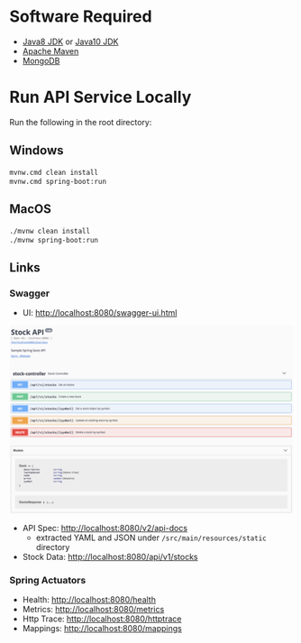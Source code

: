 # Software Required
- [Java8 JDK](http://www.oracle.com/technetwork/java/javase/downloads/jdk8-downloads-2133151.html) or [Java10 JDK](http://www.oracle.com/technetwork/java/javase/downloads/jdk10-downloads-4416644.html)
- [Apache Maven](https://maven.apache.org/download.cgi)
- [MongoDB](https://www.mongodb.com/download-center#community)

# Run API Service Locally 

Run the following in the root directory: 

## Windows
```
mvnw.cmd clean install
mvnw.cmd spring-boot:run
```

## MacOS
```
./mvnw clean install
./mvnw spring-boot:run
```

## Links

### Swagger
- UI: [http://localhost:8080/swagger-ui.html](http://localhost:8080/swagger-ui.html)

![swagger](./assets/swagger.png)
- API Spec: [http://localhost:8080/v2/api-docs](http://localhost:8080/v2/api-docs)
    - extracted YAML and JSON under `/src/main/resources/static` directory
- Stock Data: [http://localhost:8080/api/v1/stocks](http://localhost:8080/api/v1/stocks)

### Spring Actuators
- Health: [http://localhost:8080/health](http://localhost:8080/health)
- Metrics: [http://localhost:8080/metrics](http://localhost:8080/metrics)
- Http Trace: [http://localhost:8080/httptrace](http://localhost:8080/httptrace)
- Mappings: [http://localhost:8080/mappings](http://localhost:8080/mappings)